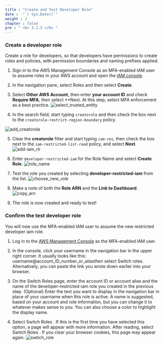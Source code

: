 ```yaml
---
title : "Create and Test Developer Role"
date :  "`r Sys.Date()`" 
weight : 2
chapter : false
pre : " <b> 3.1.2 </b> "
---
```

### Create a developer role
Create a role for developers, so that developers have permissions to create roles and policies, with permission boundaries and naming prefixes applied.

1. Sign in to the AWS Management Console as an MFA-enabled IAM user to assume roles in your AWS account and open the [IAM console](https://console.aws.amazon.com/iam/).

2. In the navigation pane, select Roles and then select **Create**.

3. Select **Other AWS Account**, then enter **your account ID** and check **Require MFA**, then select **Next. At this step, select MFA enforcement as a best practice.
![select_trusted_entity](/images/3.connect/3.1/4_select_trusted_entity.png)

4. In the search field, start typing ```creatorole``` and then check the box next to the ``creatorole-restrict-region-boundary`` policy.

![add_creatorole](/images/3.connect/3.1/5_add_creatorole.png)

5. Clear the **creatorole** filter and start typing ```iam-res```, then check the box next to the ``iam-restricted-list-read`` policy, and select **Next**.
![add-iam_rlr](/images/3.connect/3.1/6_add-iam_rlr.png)

6. Enter ```developer-restricted-iam``` for the Role Name and select **Create Role**.
![role_name](/images/3.connect/3.1/7_role_name.png)

7. Test the role you created by selecting **developer-restricted-iam** from the list.
![choose_new_role](/images/3.connect/3.1/8_choose_new_role.png)

1. Make a note of both the **Role ARN** and the **Link to Dashboard**.
![copy_arn](/images/3.connect/3.1/9_copy_arn.png)

1. The role is now created and ready to test!

### Confirm the test developer role
You will now use the MFA-enabled IAM user to assume the new restricted developer iam role.

1. Log in to the [AWS Management Console](https://console.aws.amazon.com ) as the MFA-enabled IAM user.

2. In the console, click your username in the navigation bar in the upper right corner. It usually looks like this: username@account_ID_number_or_aliasthen select Switch roles. Alternatively, you can paste the link you wrote down earlier into your browser.

3. On the Switch Roles page, enter the account ID or account alias and the name of the developer-restricted-iam role you created in the previous step. (Optional) Enter the text you want to display in the navigation bar in place of your username when this role is active. A name is suggested, based on your account and role information, but you can change it to whatever makes sense to you. You can also choose a color to highlight the display name.

4. Select Switch Roles . If this is the first time you have selected this option, a page will appear with more information. After reading, select Switch Roles . If you clear your browser cookies, this page may appear again.
![swtich_role](/images/3.connect/3.1/10_swtich_role.png)